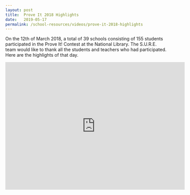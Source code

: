 ```yaml
---
layout: post
title:  Prove It 2018 Highlights
date:   2019-05-17
permalink: /school-resources/videos/prove-it-2018-highlights
---
```


On the 12th of March 2018, a total of 39 schools consisting of 155 students participated in the Prove It! Contest at the National Library. The S.U.R.E. team would like to thank all the students and teachers who had participated. Here are the highlights of that day.

<iframe width="560" height="400" src="https://www.youtube.com/embed/LTylo_rrbpo" frameborder="0" allow="accelerometer; autoplay; encrypted-media; gyroscope; picture-in-picture" allowfullscreen></iframe>